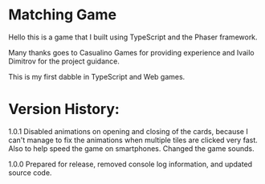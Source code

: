 # Matching Game

Hello this is a game that I built using TypeScript and the Phaser framework.

Many thanks goes to Casualino Games for providing experience and Ivailo Dimitrov for the project guidance.

This is my first dabble in TypeScript and Web games.





# Version History:

1.0.1
Disabled animations on opening and closing of the cards, because I can't manage to fix the animations when multiple tiles are clicked very fast. Also to help speed the game on smartphones.
Changed the game sounds.

1.0.0 
Prepared for release, removed console log information, and updated source code.